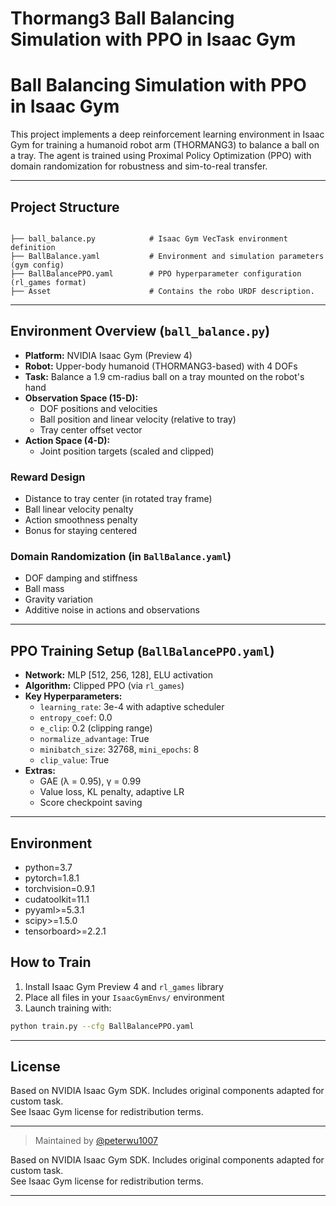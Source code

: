 # Thormang3 Ball Balancing Simulation with PPO in Isaac Gym


# Ball Balancing Simulation with PPO in Isaac Gym

This project implements a deep reinforcement learning environment in Isaac Gym for training a humanoid robot arm (THORMANG3) to balance a ball on a tray. The agent is trained using Proximal Policy Optimization (PPO) with domain randomization for robustness and sim-to-real transfer.

---

##  Project Structure

```

├── ball_balance.py            # Isaac Gym VecTask environment definition
├── BallBalance.yaml           # Environment and simulation parameters (gym config)
├── BallBalancePPO.yaml        # PPO hyperparameter configuration (rl_games format)
├── Asset                      # Contains the robo URDF description.
```
---

## Environment Overview (`ball_balance.py`)

- **Platform:** NVIDIA Isaac Gym (Preview 4)
- **Robot:** Upper-body humanoid (THORMANG3-based) with 4 DOFs
- **Task:** Balance a 1.9 cm-radius ball on a tray mounted on the robot's hand
- **Observation Space (15-D):**
  - DOF positions and velocities
  - Ball position and linear velocity (relative to tray)
  - Tray center offset vector
- **Action Space (4-D):**
  - Joint position targets (scaled and clipped)

### Reward Design
- Distance to tray center (in rotated tray frame)
- Ball linear velocity penalty
- Action smoothness penalty
- Bonus for staying centered

### Domain Randomization (in `BallBalance.yaml`)
- DOF damping and stiffness
- Ball mass
- Gravity variation
- Additive noise in actions and observations

---

## PPO Training Setup (`BallBalancePPO.yaml`)

- **Network:** MLP [512, 256, 128], ELU activation
- **Algorithm:** Clipped PPO (via `rl_games`)
- **Key Hyperparameters:**
  - `learning_rate`: 3e-4 with adaptive scheduler
  - `entropy_coef`: 0.0
  - `e_clip`: 0.2 (clipping range)
  - `normalize_advantage`: True
  - `minibatch_size`: 32768, `mini_epochs`: 8
  - `clip_value`: True
- **Extras:**
  - GAE (λ = 0.95), γ = 0.99
  - Value loss, KL penalty, adaptive LR
  - Score checkpoint saving

---

## Environment
  - python=3.7
  - pytorch=1.8.1
  - torchvision=0.9.1
  - cudatoolkit=11.1
  - pyyaml>=5.3.1
  - scipy>=1.5.0
  - tensorboard>=2.2.1



##  How to Train

1. Install Isaac Gym Preview 4 and `rl_games` library
2. Place all files in your `IsaacGymEnvs/` environment
3. Launch training with:

```bash
python train.py --cfg BallBalancePPO.yaml
```

---

## License

Based on NVIDIA Isaac Gym SDK. Includes original components adapted for custom task.  
See Isaac Gym license for redistribution terms.

---

> Maintained by [@peterwu1007](https://github.com/peterwu1007)

Based on NVIDIA Isaac Gym SDK. Includes original components adapted for custom task.  
See Isaac Gym license for redistribution terms.

---


